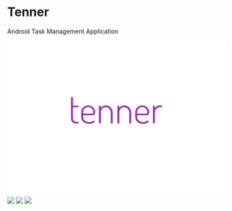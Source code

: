 # Tenner
Android Task Management Application 

<img src="https://github.com/schoolpost/Tenner/blob/master/logo.jpg"/>
<img src="https://www.photojoiner.net/image/63iXlmoj"/>
<img src="https://www.photojoiner.net/image/7kJzKdcB"/>
<a href="https://www.youtube.com/watch?v=guG6_DP0Uzg"><img src="https://i.imgur.com/j1xKEqq.jpg"/></a>


